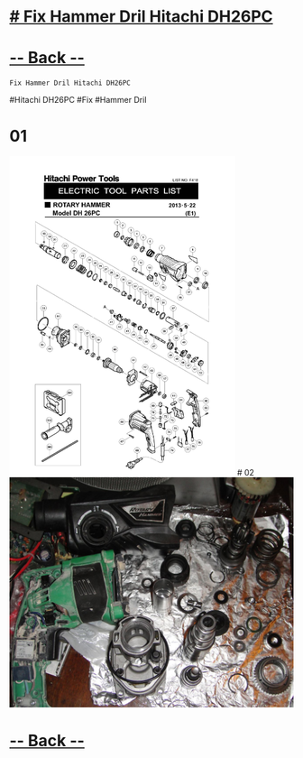 [<h1 id="custom-id"># Fix Hammer Dril Hitachi DH26PC </h1>](https://github.com/dotignore/Raspberry/tree/master/differents_things/projects/04_hitachi)

[<h1 id="custom-id"> -- Back --</h1>](https://github.com/dotignore/Raspberry/tree/master/differents_things/)

```
Fix Hammer Dril Hitachi DH26PC
```

#Hitachi DH26PC #Fix #Hammer Dril


# 01
<img src="https://raw.githubusercontent.com/dotignore/Raspberry/master/differents_things/projects/04_hitachi/DH26PC_01.jpg" alt="" data-canonical-src="" width="400" />
# 02
<img src="https://raw.githubusercontent.com/dotignore/Raspberry/master/differents_things/projects/04_hitachi/DH26PC_02.JPG" alt="" data-canonical-src="" width="700" />

[<h1 id="custom-id"> -- Back --</h1>](https://github.com/dotignore/Raspberry/tree/master/differents_things/)

<!-- =-=-=-=-=-=-=-=-=-=-=-=-=-=-=-=-=-=-=-=-=-=-=-=-=-=-=-=-=-=-=-=-=-=-=-=-=-=-=-= -->